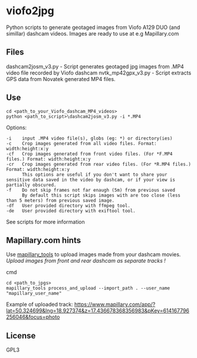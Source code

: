 # viofo2jpg

Python scripts to generate geotaged images from Viofo A129 DUO (and simillar) dashcam videos. Images are ready to use at e.g Mapillary.com


## Files
dashcam2josm_v3.py - Script generates geotaged jpg images from .MP4 video file recorded by Viofo dashcam
nvtk_mp42gpx_v3.py - Script extracts GPS data from Novatek generated MP4 files.


## Use
```
cd <path_to_your_Viofo_dashcam_MP4_videos>
python <path_to_script>\dashcam2josm_v3.py -i *.MP4
```

Options:
```
-i    input .MP4 video file(s), globs (eg: *) or directory(ies)
-c    Crop images generated from all video files. Format: width:height:x:y
-cf   Crop images generated from front video files. (For *F.MP4 files.) Format: width:height:x:y
-cr   Crop images generated from rear video files. (For *R.MP4 files.) Format: width:height:x:y
      This options are useful if you don't want to share your sensitive data saved in the video by dashcam, or if your view is partially obscured.
-f    Do not skip frames not far enaugh (5m) from previous saved
      By default this script skips images with are too close (less than 5 meters) from previous saved image. 
-df   User provided directory with ffmpeg tool.
-de   User provided directory with exiftool tool.
```

See scripts for more information 

## Mapillary.com hints

Use [mapillary_tools](https://github.com/mapillary/mapillary_tools) to upload images made from your dashcam movies.
*Upload images from front and rear dashcam as separate tracks !*

cmd

```
cd <path_to_jpgs>
mapillary_tools process_and_upload --import_path . --user_name "mapillary_user_name"
```

Example of uploaded track:
https://www.mapillary.com/app/?lat=50.324699&lng=18.927374&z=17.436678368356983&pKey=614167796256046&focus=photo



## License
GPL3 







